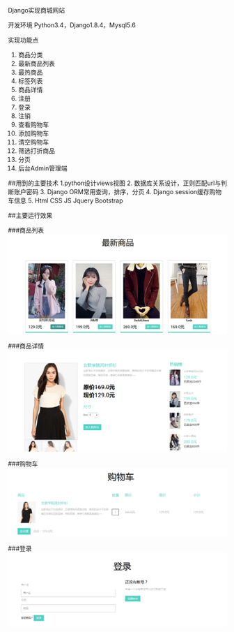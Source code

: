 
Django实现商城网站

开发环境
Python3.4，Django1.8.4，Mysql5.6

实现功能点
1. 商品分类
2. 最新商品列表
3. 最热商品
4. 标签列表
5. 商品详情
6. 注册
7. 登录
8. 注销
9. 查看购物车
10. 添加购物车
11. 清空购物车
12. 筛选打折商品
13. 分页
15. 后台Admin管理端

##用到的主要技术
1.python设计views视图
2. 数据库关系设计，正则匹配url与判断账户密码
3. Django ORM常用查询，排序，分页
4. Django session缓存购物车信息
5. Html CSS JS Jquery Bootstrap

##主要运行效果

###商品列表
![](imgs/商品列表.png)

###商品详情
![](imgs/详情.png)

###购物车
![](imgs/购物车.png)

###登录
![](imgs/登录.png)

